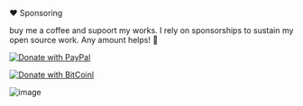 ❤️ Sponsoring

buy me a coffee and supoort my works.
I rely on sponsorships to sustain my open source work. Any amount helps! 💚

[
![Donate with PayPal](https://raw.githubusercontent.com/stefan-niedermann/paypal-donate-button/master/paypal-donate-button.png)
](https://www.paypal.com/cgi-bin/webscr?cmd=_s-xclick&hosted_button_id=QT54MSJR6QU8Y)

[
![Donate with BitCoinl](https://github.com/Ximi1970/Donate/blob/master/bitcoin-donate-black.png)
](https://www.paypal.com/cgi-bin/webscr?cmd=_s-xclick&hosted_button_id=QT54MSJR6QU8Y)


![image](https://github.com/coffeehacker1337/coffeehacker1337/assets/147696229/6cee6fc8-eb32-4df9-b1d7-64747e7c2102)
